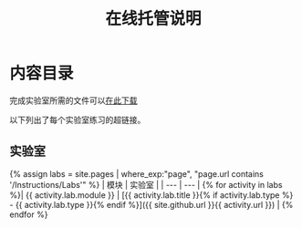 ﻿---
title: 在线托管说明
permalink: index.html
layout: home
---

# 内容目录

完成实验室所需的文件可以[在此下载](https://github.com/MicrosoftLearning/AZ-303-Microsoft-Azure-Architect-Technologies/archive/master.zip)

以下列出了每个实验室练习的超链接。

## 实验室

{% assign labs = site.pages | where_exp:"page", "page.url contains '/Instructions/Labs'" %}
| 模块 | 实验室 |
| --- | --- | 
{% for activity in labs  %}| {{ activity.lab.module }} | [{{ activity.lab.title }}{% if activity.lab.type %} - {{ activity.lab.type }}{% endif %}]({{ site.github.url }}{{ activity.url }}) |
{% endfor %}

